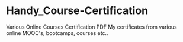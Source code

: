# Handy_Course-Certification
Various Online Courses Certification PDF 
My certificates from various online MOOC's, bootcamps, courses etc..
